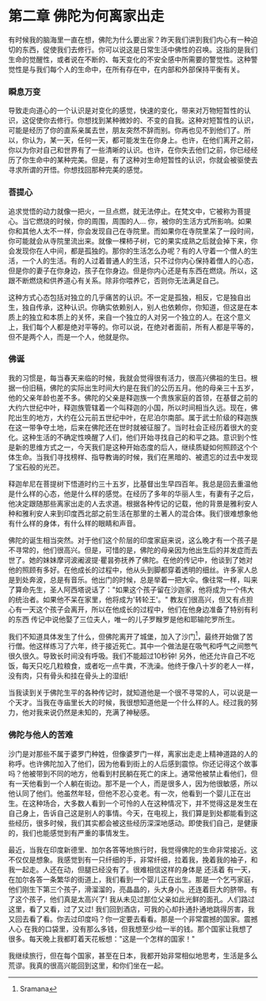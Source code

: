 # 第二章 佛陀为何离家出走

有时候我的脑海里一直在想，佛陀为什么要出家？昨天我们讲到我们内心有一种迫切的东西，促使我们去修行。你可以说这是日常生活中佛性的召唤。这指的是我们生命的觉醒性，或者说在不断的、每天变化的不安全感中所需要的警觉性。这种警觉性是与我们每个人的生命中，在所有存在中，在内部和外部保持平衡有关。

### 瞬息万变
导致走向道心的一个认识是对变化的感觉，快速的变化，带来对万物短暂性的认识，这促使你去修行。你想找到某种微妙的、不变的自我。这种对短暂性的认识，可能是经历了你的直系亲属去世，朋友突然不辞而别。你再也见不到他们了。所以，你认为，某一天，任何一天，都可能发生在你身上。也许，在他们离开之前，你以为你对自己和世界有了一些清晰的认识。也许，在你失去他们之前，你已经经历了你生命中的某种完美。但是，有了这种对生命短暂性的认识，你就会被驱使去寻求所谓的开悟。你想找回那种完美的感觉。

### 菩提心
追求觉悟的动力就像一把火，一旦点燃，就无法停止。在梵文中，它被称为菩提心。当它燃烧的时候，你的周围，周围的人... 你，被你的生活方式所影响。如果你和其他人太不一样，你会发现自己在寺院里。而如果你在寺院里呆了一段时间，你可能就会从寺院里流出来。就像一棵柿子树，它的果实成熟之后就会掉下来，你会发现你在人中间，都是孤独的。那你的生活怎么办呢？有的人守着一个僧人的生活，一个人的生活。有的人过着普通人的生活，只不过你内心保持着僧人的心态，但是你的妻子在你身边，孩子在你身边。但是你内心还是有东西在燃烧。所以，这跟不断燃烧和供养道心有关系。除非你喂养它，否则你无法满足自己。

这种方式心态包括对独立的几乎痛苦的认识。不一定是孤独，相反，它是独自出生，独自传承，这种认识。你确实依赖别人，别人也依赖你，你知道，但这是在本质上的独立和本质上的关怀，来自一个独立的人对另一个独立的人。在这个意义上，我们每个人都是绝对平等的。你可以说，在绝对者面前，所有人都是平等的，但不是两个人，而是一个人，他就是你。

### 佛诞
我的习惯是，每当春天来临的时候，我就会觉得很有活力，很高兴佛祖的生日。根据一份旧稿，佛陀的实际出生时间大约是在我们的公历五月。他的母亲三十五岁，他的父亲年龄也差不多。佛陀的父亲是释迦族一个贵族家庭的首领，在基督之前的大约六世纪中叶，释迦族管辖着一个叫释迦的小国，所以时间相当久远。现在，佛陀出生的地方，大约在公元前五世纪中叶，在尼泊尔南部。属于武士阶级的释迦族在这一带争夺土地，后来在佛陀还在世时就被征服了。当时社会正经历着很大的变化。这种生活的不确定性唤醒了人们，他们开始寻找自己的和平之路。意识到个性是新的思维方式之一，今天我们是这种开始态度的后人，继续质疑如何照顾这个个体生命。当我们寻找榜样、指导教诲的时候，我们在黑暗的、被遗忘的过去中发现了宝石般的光芒。

释迦牟尼在菩提树下悟道时约三十五岁，比基督出生早四百年。我总是回去重温他是什么样的心态，他是什么样的感觉。在经历了多年的华丽人生，有妻有子之后，他决定跟随那些离家出走的人去求道。根据各种传记的记载，他的背景是雅利安人种和雅利安人来到印度西北部之前生活在那里的土著人的混合体。我们很难想象他有什么样的身体，有什么样的眼睛和声音。

佛陀的诞生相当突然。对于他们这个阶层的印度家庭来说，这么晚才有一个孩子是不寻常的，他们很高兴。但是，可惜的是，佛陀的母亲因为他出生后的并发症而去世了。她的妹妹摩诃波阇波提·瞿昙弥抚养了佛陀。在他的传记中，他谈到了她对他的照顾有多好。在他成长的过程中，他从头到脚都穿着透明的细丝。许多家人总是到处奔波，总是有音乐。他出门的时候，总是举着一把大伞。像往常一样，叫来了算命先生，圣人阿西塔说话了："如果这个孩子留在沙迦家，他将成为一个伟大的统治者。如果他不呆在家里，他将成为'转轮王'。" 教友们很高兴，但又有点担心有一天这个孩子会离开，所以在他成长的过程中，他们在他身边准备了特别有利的东西 传记中说他娶了三位夫人，唯一的儿子罗睺罗是他和耶输陀罗所生。

我们不知道具体发生了什么，但佛陀离开了城堡，加入了沙门[^1]，最终开始做了苦行僧。他这样练习了六年，终于接近死亡。其中一个做法是在吸气和呼气之间憋气很久很久。导致长时间没有呼吸。我们不能超过10秒钟! 另外，他还允许自己不吃饭，每天只吃几粒粮食，或者吃一点牛粪，不洗澡。他终于像八十岁的老人一样，没有肉，只有骨头和挂在骨头上的湿纸!

当我读到关于佛陀生平的各种传记时，就知道他是一个很不寻常的人，可以说是一个天才。当我在寺庙里长大的时候，我很想知道他是一个什么样的人。经过我的努力，他对我来说仍然是未知的，充满了神秘感。

### 佛陀与他人的苦难
沙门是对那些不属于婆罗门种姓，但像婆罗门一样，离家出走走上精神道路的人的称呼。也许佛陀加入了他们，因为他看到街上的人后感到震惊。你还记得这个故事吗？他被带到不同的地方，他看到村民躺在死亡的床上。通常他被禁止看他们，但有一天他看到一个人躺在街边。那不是一个人，而是很多人，因为他很敏感，所以他认同了他们。他虽然年轻，但他不忍心变老。有一次，他看到一个婴儿正在出生。在这种场合，大多数人看到一个可怜的人在这种情况下，并不觉得这是发生在自己身上，告诉自己这是别人的事情。今天，在电视上，我们算是到处都能看到这些经历，很多时候，我们其实都会被这些经历深深地感动。即使我们自己，是健康的，我们也能感觉到有严重的事情发生。

最近，当我在印度新德里、加尔各答等地旅行时，我觉得佛陀的生命非常接近。这不仅仅是想象。我感觉到有一只纤细的手，非常纤细，拉着我，挽着我的袖子，和我一起走。人还在动，但腿已经没有了。很难相信这样的身体是 还活着 有一天，在加尔各答一条繁华的街道上，我们看到一个婴儿正在出生。那是一个乞丐家庭，他们刚生下第三个孩子，滑溜溜的，亮晶晶的，头大身小。还连着巨大的脐带。有了这个孩子，他们真是太高兴了! 我从未见过那位父亲如此光鲜的面孔。人们路过这里，看了又看，过了又过! 我们回到酒店，可我的心却扑通扑通地跳得厉害，我又回去看了看。你去过印度吗？你一定要去看看。那是一个非常震撼的国家。震撼人心 在我的口袋里，没有那么多钱，但我想至少给一半的钱。那个国家让我想了很多。每天晚上我都盯着天花板想："这是一个怎样的国家！"

我继续旅行，但在每个国家，甚至在日本，我都开始非常相似地思考，生活是多么荒谬。我真的很高兴能回到这里，和你们坐在一起。

[^1]: Sramana